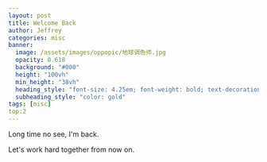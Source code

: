 ```yaml
---
layout: post
title: Welcome Back
author: Jeffrey
categories: misc
banner:
  image: /assets/images/oppopic/地球调色师.jpg
  opacity: 0.618
  background: "#000"
  height: "100vh"
  min_height: "38vh"
  heading_style: "font-size: 4.25em; font-weight: bold; text-decoration: underline"
  subheading_style: "color: gold"
tags: [misc]
top:2
---
```


Long time no see, I'm back.  

Let's work hard together from now on.